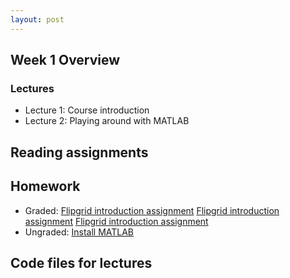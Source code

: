 ```yaml
---
layout: post
---
```


## Week 1 Overview
### Lectures
* Lecture 1: Course introduction
* Lecture 2: Playing around with MATLAB

## Reading assignments

## Homework

* Graded:
  <a target="_parent" href="https://csufullerton.instructure.com/courses/3127326/assignments/31019398">Flipgrid introduction assignment</a>
  <a target="_top" href="https://csufullerton.instructure.com/courses/3127326/assignments/31019398">Flipgrid introduction assignment</a>
  <a target="_blank" href="https://csufullerton.instructure.com/courses/3127326/assignments/31019398">Flipgrid introduction assignment</a>
* Ungraded:
  [Install MATLAB](https://csufullerton.instructure.com/courses/3127326/pages/install-matlab?module_item_id=67996522)

## Code files for lectures

  


